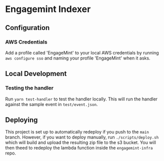 # Engagemint Indexer

## Configuration

### AWS Credentials
Add a profile called 'EngageMint' to your local AWS credentials by running `aws configure sso` and naming your profile 'EngageMint' when it asks.

## Local Development

### Testing the handler
Run `yarn test-handler` to test the handler locally. This will run the handler against the sample event in `test/event.json`.

## Deploying
This project is set up to automatically redeploy if you push to the `main` branch. However, if you want to deploy manually, run `./scripts/deploy.sh` which will build and upload the resulting zip file to the s3 bucket. You will then theed to redeploy the lambda function inside the `engagemint-infra` repo.
